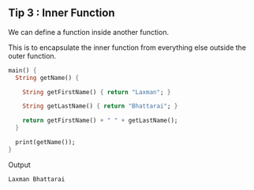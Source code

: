 ## Tip  3 : Inner Function

We can define a function inside another function.

This is to encapsulate the inner function from everything else outside the outer function.

```dart
main() {
  String getName() {

    String getFirstName() { return "Laxman"; }

    String getLastName() { return "Bhattarai"; }

    return getFirstName() + " " + getLastName();
  }

  print(getName());
}
```
Output
```
Laxman Bhattarai
```


